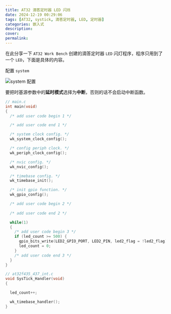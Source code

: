 ```yaml
---
title: AT32 滴答定时器 LED 闪烁
date: 2024-12-19 00:29:06
tags: [AT32, systick, 滴答定时器, LED, 定时器]
categories: 嵌入式
description:
cover:
permalink:
---
```


在此分享一下 `AT32 Work Bench` 创建的滴答定时器 `LED` 闪灯程序，程序只用到了一个 `LED`，下面是具体的内容。

配置 `system`

![system 配置](/img/post_img/systick-led-01.png)

要把时基源参数中的**延时模式**选择为**中断**，否则的话不会启动中断函数。

```c
// main.c
int main(void)
{
  /* add user code begin 1 */

  /* add user code end 1 */

  /* system clock config. */
  wk_system_clock_config();

  /* config periph clock. */
  wk_periph_clock_config();

  /* nvic config. */
  wk_nvic_config();

  /* timebase config. */
  wk_timebase_init();

  /* init gpio function. */
  wk_gpio_config();

  /* add user code begin 2 */
  
  /* add user code end 2 */

  while(1)
  {
    /* add user code begin 3 */
    if (led_count >= 500) {
      gpio_bits_write(LED2_GPIO_PORT, LED2_PIN, led2_flag = !led2_flag);
      led_count = 0;
    }
    /* add user code end 3 */
  }
}

// at32f435_437_int.c
void SysTick_Handler(void)
{

  led_count++;

  wk_timebase_handler();
}
```

